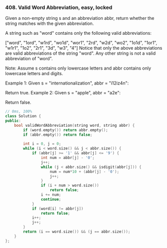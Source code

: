 ### 408. Valid Word Abbreviation, easy, locked
Given a non-empty string s and an abbreviation abbr, return whether the string matches with the given abbreviation.

A string such as "word" contains only the following valid abbreviations:

["word", "1ord", "w1rd", "wo1d", "wor1", "2rd", "w2d", "wo2", "1o1d", "1or1", "w1r1", "1o2", "2r1", "3d", "w3", "4"]
Notice that only the above abbreviations are valid abbreviations of the string "word". Any other string is not a valid abbreviation of "word".

Note:
Assume s contains only lowercase letters and abbr contains only lowercase letters and digits.

Example 1:
Given s = "internationalization", abbr = "i12iz4n":

Return true.
Example 2:
Given s = "apple", abbr = "a2e":

Return false.

```c++
// 0ms, 100%
class Solution {
public:
    bool validWordAbbreviation(string word, string abbr) {
        if (word.empty()) return abbr.empty();
        if (abbr.empty()) return false;
        
        int i = 0, j = 0;
        while (i < word.size() && j < abbr.size()) {
            if (abbr[j] >= '1' && abbr[j] <= '9') {
                int num = abbr[j] - '0';
                j++;
                while (j < abbr.size() && isdigit(abbr[j])) {
                    num = num*10 + (abbr[j] - '0');
                    j++;
                }
                if (i + num > word.size())
                    return false;
                i += num;
                continue;
            }
            if (word[i] != abbr[j])
                return false;
            i++;
            j++;
        }
        return (i == word.size()) && (j == abbr.size());
    }
};
```